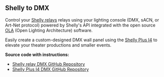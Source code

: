 
## **Shelly to DMX**

Control your [Shelly relays]([https://www.shelly.com/en-se/products/switching-and-triggering#unfiltered) relays using your lighting console (DMX, sACN, or Art-Net protocol) powered by Shelly's API integrated with the open source [OLA](https://www.openlighting.org/ola/) (Open Lighting Architecture) software.

Easily create a custom-designed DMX wall panel using the [Shelly Plus I4](https://www.shelly.com/en-se/products/product-overview/shelly-plus-i4-1) to elevate your theater productions and smaller events.


**Source code with instructions:**  
* [Shelly relay DMX GitHub Repository](https://github.com/gobo-ws/ola-trigger-shelly1-dmx/)  
* [Shelly Plus I4 DMX GitHub Repository](https://github.com/gobo-ws/shelly-ola/)
